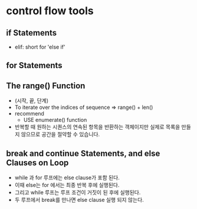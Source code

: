 # control flow tools

## if Statements

- elif: short for 'else if'

## for Statements


## The range() Function

- (시작, 끝, 단계) 
- To iterate over the indices of sequence => range() + len()
- recommend
  - USE enumerate() function
- 반복할 때 원하는 시퀀스의 연속된 항목을 반환하는 객체이지만 실제로 목록을 만들지 않으므로 공간을 절약할 수 있습니다.

## break and continue Statements, and else Clauses on Loop

- while 과 for 루프에는 else clause가 포함 된다.
- 이때 else는 for 에서는 최종 반복 후에 실행된다.
- 그리고 while 루프는 루프 조건이 거짓이 된 후에 실행된다.
- 두 루프에서 break를 만나면 else clause 실행 되지 않는다.
